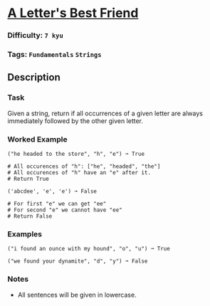# [A Letter's Best Friend](https://www.codewars.com/kata/64fc03a318692c1333ebc04c)

### Difficulty: `7 kyu`

### Tags: `Fundamentals` `Strings`

## Description

### Task
Given a string, return if all occurrences of a given letter are always immediately followed by the other given letter.

### Worked Example

```
("he headed to the store", "h", "e") ➞ True

# All occurences of "h": ["he", "headed", "the"]
# All occurences of "h" have an "e" after it.
# Return True

('abcdee', 'e', 'e') ➞ False

# For first "e" we can get "ee"
# For second "e" we cannot have "ee"
# Return False
```

### Examples

```
("i found an ounce with my hound", "o", "u") ➞ True

("we found your dynamite", "d", "y") ➞ False
```

### Notes
- All sentences will be given in lowercase.